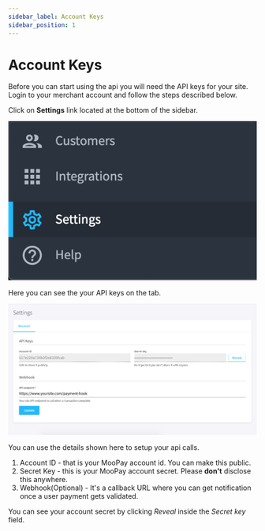 ```yaml
---
sidebar_label: Account Keys
sidebar_position: 1
---
```


# Account Keys

Before you can start using the api you will need the API keys for your site. Login to your merchant account and follow the steps described below.

Click on __Settings__ link located at the bottom of the sidebar.

![Settings](/setup/api-keys/screen-settings-bar.png)

Here you can see the your API keys on the tab.

![Settings](/setup/api-keys/screen-api-keys.png)

You can use the details shown here to setup your api calls.
1. Account ID - that is your MooPay account id. You can make this public.
2. Secret Key - this is your MooPay account secret. Please __don't__ disclose this anywhere.
3. Webhook(Optional) - It's a callback URL where you can get notification once a user payment gets validated.


You can see your account secret by clicking *Reveal* inside the _Secret key_ field.

